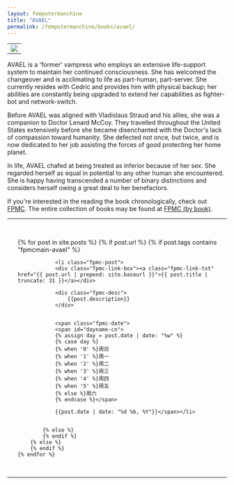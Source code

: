 ```yaml
---
layout: femputermanchine
title: "AVAEL"
permalink: /femputermanchine/books/avael/
---
```


<html>
<head>
<meta charset="utf-8">

</head>

<body>

<div id="fpmc-intro">
<table class="inline-imgtbl-l">
<tr>
<td><img class="inline-img" src="{{ site.url }}/assets/tb/avael-tbbored.jpg"></td>
</tr>
</table>
<p>AVAEL is a 'former' vampress who employs an extensive life-support system to maintain her continued consciousness. She has welcomed the changeover and is acclimating to life as part-human, part-server. She currently resides with Cedric and provides him with physical backup; her abilities are constantly being upgraded to extend her capabilities as fighter-bot and network-switch.</p>
<p>Before AVAEL was aligned with Vladislaus Straud and his allies, she was a companion to Doctor Lenard McCoy. They travelled throughout the United States extensively before she became disenchanted with the Doctor's lack of compassion toward humanity. She defected not once, but twice, and is now dedicated to her job assisting the forces of good protecting her home planet.</p>
<p>In life, AVAEL chafed at being treated as inferior because of her sex. She regarded herself as equal in potential to any other human she encountered. She is happy having transcended a number of binary distinctions and considers herself owing a great deal to her benefactors.</p>
<p>If you're interested in the reading the book chronologically, check out <a href="{{ '/femputermanchine/' | prepend: site.url }}">FPMC</a>. The entire collection of books may be found at <a href="{{ '/femputermanchine/books/' | prepend: site.url }}">FPMC (by book)</a>.</p>
</div>

<hr>
<br/>

<ul>
	{% for post in site.posts %}
        {% if post.url %}
			{% if post.tags contains "fpmcmain-avael" %}

		        <li class="fpmc-post">
				<div class="fpmc-link-box"><a class="fpmc-link-txt" href="{{ post.url | prepend: site.baseurl }}">{{ post.title | truncate: 31 }}</a></div>

				<div class="fpmc-desc">
					{{post.description}}
				</div>

		
				<span class="fpmc-date">
				<span id="dayname-cn">
				{% assign day = post.date | date: "%w" %}
				{% case day %}
				{% when '0' %}周日
				{% when '1' %}周一
				{% when '2' %}周二
				{% when '3' %}周三
				{% when '4' %}周四
				{% when '5' %}周五
				{% else %}周六
				{% endcase %}</span>

				{{post.date | date: "%d %b, %Y"}}</span></li>


			{% else %}	
			{% endif %}
		{% else %}
        {% endif %}
    {% endfor %}
</ul>

<br>

<hr>


</body>
</html>





